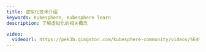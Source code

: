 ```yaml
---
title: 虚拟化技术介绍
keywords: Kubesphere, Kubesphere learn
description: 了解虚拟化的相关概念

video:
  videoUrl: https://pek3b.qingstor.com/kubesphere-community/videos/%E4%BA%91%E5%8E%9F%E7%94%9F%E5%AE%9E%E6%88%98/%E7%AC%AC%E4%BA%8C%E6%9C%9F/60%E3%80%81KubeVirt%20%E8%99%9A%E6%8B%9F%E6%9C%BA%E8%B4%9F%E8%BD%BD%E7%AE%A1%E7%90%86-%E8%99%9A%E6%8B%9F%E5%8C%96%E6%8A%80%E6%9C%AF%E4%BB%8B%E7%BB%8D.mp4
---
```

